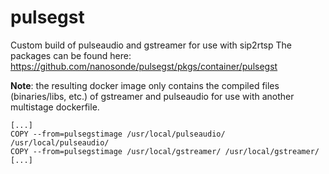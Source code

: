 # pulsegst
Custom build of pulseaudio and gstreamer for use with sip2rtsp
The packages can be found here: https://github.com/nanosonde/pulsegst/pkgs/container/pulsegst

**Note**: the resulting docker image only contains the compiled files (binaries/libs, etc.) of gstreamer and pulseaudio for use with another multistage dockerfile.
```
[...]
COPY --from=pulsegstimage /usr/local/pulseaudio/ /usr/local/pulseaudio/
COPY --from=pulsegstimage /usr/local/gstreamer/ /usr/local/gstreamer/
[...]
```
